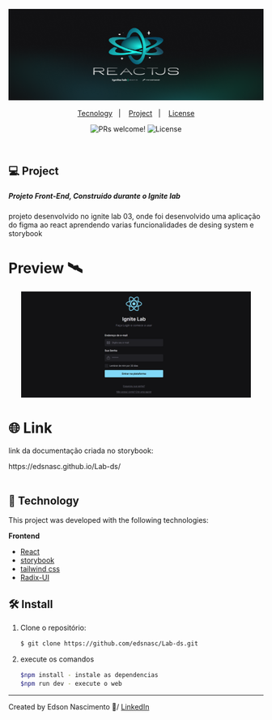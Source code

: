 <p align="center">
  <img alt="logo" src="./github/logo.png" width="100%" height="180px">
</p>

<p align="center">
  <a href="#-tecnology">Tecnology</a>&nbsp;&nbsp;&nbsp;|&nbsp;&nbsp;&nbsp;
  <a href="#-project">Project</a>&nbsp;&nbsp;&nbsp;|&nbsp;&nbsp;&nbsp;
  <a href="#-license">License</a>
</p>

<p align="center">
 <img src="https://img.shields.io/static/v1?label=PRs&message=welcome&color=15C3D6&labelColor=000000" alt="PRs welcome!" />

  <img alt="License" src="https://img.shields.io/static/v1?label=license&message=MIT&color=15C3D6&labelColor=000000">
</p>

<br>

## 💻 Project

##### Projeto Front-End, Construido durante o Ignite lab

<p>projeto desenvolvido no ignite lab 03, onde foi desenvolvido uma aplicação do figma ao react aprendendo varias funcionalidades de desing system e storybook</P>


# Preview 🛰

<p align="center">
  <img alt="img" src="./github/page.png" width="90%">
</p>

# 🌐 Link 

<p>link da documentação criada no storybook:</P>
https://edsnasc.github.io/Lab-ds/
<br>
<br>

## 🚀 Technology

This project was developed with the following technologies:

<b>Frontend</b>
- [React]()
- [storybook]()
- [tailwind css]()
- [Radix-UI]()


## 🛠 Install

1. Clone o repositório:

   ```bash
   $ git clone https://github.com/edsnasc/Lab-ds.git
   ```
2. execute os comandos 

    ```bash
    $npm install - instale as dependencias
    $npm run dev - execute o web
   ```
---

Created by Edson Nascimento 🚀/ [LinkedIn](https://www.linkedin.com/in/edson-nascimento-5783681aa/)